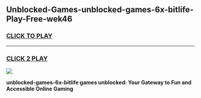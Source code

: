 
## Unblocked-Games-unblocked-games-6x-bitlife-Play-Free-wek46
<h3>
<a href="https://premium76.site?title=unblocked-games-6x-bitlife&ref=10A">CLICK TO PLAY</a></h3>
<hr>

<h3>
<a href="https://premium76.site?title=unblocked-games-6x-bitlife&ref=10A">CLICK 2 PLAY</a>
  
</h3>

<a href="https://premium76.site?title=unblocked-games-6x-bitlife&ref=10A"><img src="https://clearcache.store/games.png"></a>


**unblocked-games-6x-bitlife games unblocked: Your Gateway to Fun and Accessible Online Gaming**

